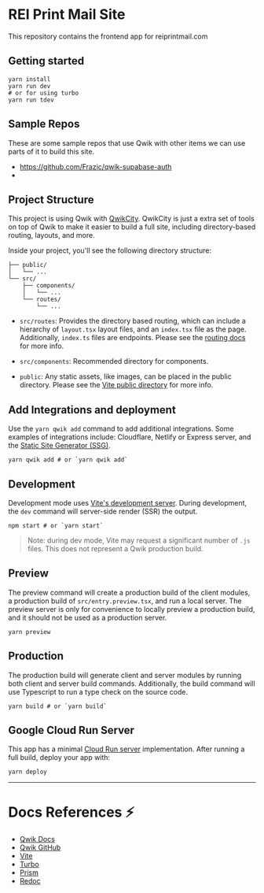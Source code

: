 # REI Print Mail Site

This repository contains the frontend app for reiprintmail.com 


## Getting started

```
yarn install 
yarn run dev 
# or for using turbo
yarn run tdev
```

## Sample Repos 
These are some sample repos that use Qwik with other items we can use parts of it to build this site.
- https://github.com/Frazic/qwik-supabase-auth
- 


## Project Structure

This project is using Qwik with [QwikCity](https://qwik.builder.io/qwikcity/overview/). QwikCity is just a extra set of tools on top of Qwik to make it easier to build a full site, including directory-based routing, layouts, and more.

Inside your project, you'll see the following directory structure:

```
├── public/
│   └── ...
└── src/
    ├── components/
    │   └── ...
    └── routes/
        └── ...
```

- `src/routes`: Provides the directory based routing, which can include a hierarchy of `layout.tsx` layout files, and an `index.tsx` file as the page. Additionally, `index.ts` files are endpoints. Please see the [routing docs](https://qwik.builder.io/qwikcity/routing/overview/) for more info.

- `src/components`: Recommended directory for components.

- `public`: Any static assets, like images, can be placed in the public directory. Please see the [Vite public directory](https://vitejs.dev/guide/assets.html#the-public-directory) for more info.



## Add Integrations and deployment

Use the `yarn qwik add` command to add additional integrations. Some examples of integrations include: Cloudflare, Netlify or Express server, and the [Static Site Generator (SSG)](https://qwik.builder.io/qwikcity/guides/static-site-generation/).

```shell
yarn qwik add # or `yarn qwik add`
```

## Development

Development mode uses [Vite's development server](https://vitejs.dev/). During development, the `dev` command will server-side render (SSR) the output.

```shell
npm start # or `yarn start`
```

> Note: during dev mode, Vite may request a significant number of `.js` files. This does not represent a Qwik production build.

## Preview

The preview command will create a production build of the client modules, a production build of `src/entry.preview.tsx`, and run a local server. The preview server is only for convenience to locally preview a production build, and it should not be used as a production server.

```shell
yarn preview
```

## Production

The production build will generate client and server modules by running both client and server build commands. Additionally, the build command will use Typescript to run a type check on the source code.

```shell
yarn build # or `yarn build`
```



## Google Cloud Run Server

This app has a minimal [Cloud Run server](https://cloud.google.com/run) implementation. After running a full build, deploy your app with:

```
yarn deploy
```


----

# Docs References ⚡️

- [Qwik Docs](https://qwik.builder.io/)
- [Qwik GitHub](https://github.com/BuilderIO/qwik)
- [Vite](https://vitejs.dev/)
- [Turbo](https://turbo.build/)
- [Prism](https://prismjs.com/)
- [Redoc](https://github.com/Redocly/redoc)
